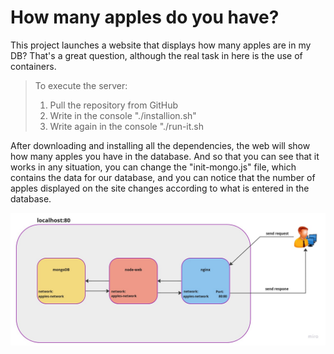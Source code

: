 # How many apples do you have?

This project launches a website that displays how many apples are in my DB? That's a great question, although the real task in here is the use of containers.

> To execute the server:
> 1. Pull the repository from GitHub
> 2. Write in the console "./installion.sh"
> 3. Write again in the console "./run-it.sh

After downloading and installing all the dependencies, the web will show how many apples you have in the database.
And so that you can see that it works in any situation, you can change the "init-mongo.js" file, which contains the data for our database, and you can notice that the number of apples displayed on the site changes according to what is entered in the database.

![img](Octopus-project.png)
